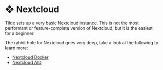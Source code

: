 # ❖ Nextcloud

Tilde sets up a very basic [Nextcloud](https://nextcloud.com/) instance. This is not the most performant or feature-complete version of Nextcloud, but it is the easiest for a beginner.

The rabbit hole for Nextcloud goes very deep, take a look at the following to learn more:
  
  - [Nextcloud Docker](https://github.com/nextcloud/docker)
  - [Nextcloud AIO](https://github.com/nextcloud/all-in-one)
